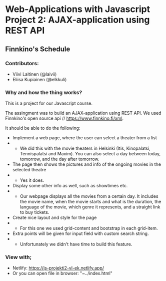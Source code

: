 # Web-Applications with Javascript Project 2: AJAX-application using REST API

## Finnkino's Schedule

### Contributors:
* Viivi Laitinen (@laivii)
* Eliisa Kupiainen (@elkkuli)

### Why and how the thing works?

This is a project for our Javascript course. 

The assingment was to build an AJAX-application using REST API. We used Finnkino's open source api // https://www.finnkino.fi/xml.

It should be able to do the following:

* Implement a web page, where the user can select a theater from a list
* * We did this with the movie theaters in Helsinki (Itis, Kinopalatsi, Tennispalatsi and Maxim). You can also select a day between today, tomorrow, and the day after tomorrow.
* The page then shows the pictures and info of the ongoing movies in the selected theatre
* * Yes it does.
* Display some other info as well, such as showtimes etc.
* * Our webpage displays all the movies from a certain day. It includes the movie name, when the movie starts and what is the duration, the language of the movie, which genre it represents, and a straight link to buy tickets. 
* Create nice layout and style for the page
* * For this one we used grid-content and bootstrap in each grid-item. 
* Extra points will be given for input field with custom search string. 
* * Unfortunately we didn't have time to build this feature.

### View with;
* Netlify: https://js-projekti2-vl-ek.netlify.app/
* Or you can open file in browser: "~../index.html"
